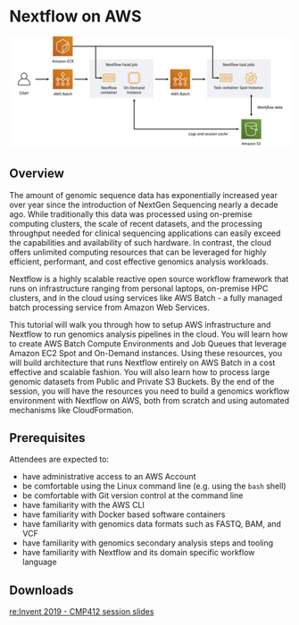# Nextflow on AWS

![Nextflow on AWS](./images/nextflow-on-aws-infrastructure.png)

## Overview

The amount of genomic sequence data has exponentially increased year over year since the introduction of NextGen Sequencing nearly a decade ago.  While traditionally this data was processed using on-premise computing clusters, the scale of recent datasets, and the processing throughput needed for clinical sequencing applications can easily exceed the capabilities and availability of such hardware.  In contrast, the cloud offers unlimited computing resources that can be leveraged for highly efficient, performant, and cost effective genomics analysis workloads.

Nextflow is a highly scalable reactive open source workflow framework that runs on infrastructure ranging from personal laptops, on-premise HPC clusters, and in the cloud using services like AWS Batch - a fully managed batch processing service from Amazon Web Services.

This tutorial will walk you through how to setup AWS infrastructure and Nextflow to run genomics analysis pipelines in the cloud.  You will learn how to create AWS Batch Compute Environments and Job Queues that leverage Amazon EC2 Spot and On-Demand instances.  Using these resources, you will build architecture that runs Nextflow entirely on AWS Batch in a cost effective and scalable fashion.  You will also learn how to process large genomic datasets from Public and Private S3 Buckets. By the end of the session, you will have the resources you need to build a genomics workflow environment with Nextflow on AWS, both from scratch and using automated mechanisms like CloudFormation.

## Prerequisites

Attendees are expected to:

* have administrative access to an AWS Account
* be comfortable using the Linux command line (e.g. using the `bash` shell)
* be comfortable with Git version control at the command line
* have familiarity with the AWS CLI
* have familiarity with Docker based software containers
* have familiarity with genomics data formats such as FASTQ, BAM, and VCF
* have familiarity with genomics secondary analysis steps and tooling
* have familiarity with Nextflow and its domain specific workflow language

## Downloads

[re:Invent 2019 - CMP412 session slides](./downloads/reInvent-2019_CMP412_genomics-pipelines-nextflow.pdf)